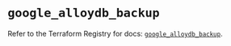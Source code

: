 # `google_alloydb_backup`

Refer to the Terraform Registry for docs: [`google_alloydb_backup`](https://registry.terraform.io/providers/hashicorp/google/6.29.0/docs/resources/alloydb_backup).
